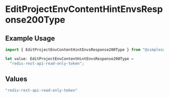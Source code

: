 # EditProjectEnvContentHintEnvsResponse200Type

## Example Usage

```typescript
import { EditProjectEnvContentHintEnvsResponse200Type } from "@simplesagar/vercel/models/editprojectenvop.js";

let value: EditProjectEnvContentHintEnvsResponse200Type =
  "redis-rest-api-read-only-token";
```

## Values

```typescript
"redis-rest-api-read-only-token"
```